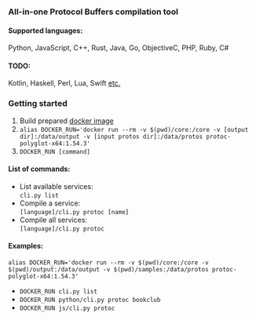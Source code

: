 ### All-in-one Protocol Buffers compilation tool
#### Supported languages:
Python, JavaScript, C++, Rust, Java, Go, ObjectiveC, PHP, Ruby, C#

#### TODO:
Kotlin, Haskell, Perl, Lua, Swift [etc.](https://github.com/protocolbuffers/protobuf/blob/main/docs/third_party.md)

### Getting started
1) Build prepared [docker image](docker/protoc-polyglot-x64.dockerfile)
2) `alias DOCKER_RUN='docker run --rm -v $(pwd)/core:/core -v [output dir]:/data/output -v [input protos dir]:/data/protos protoc-polyglot-x64:1.54.3'`
3) `DOCKER_RUN [command]`

#### List of commands:
- List available services: \
  `cli.py list`
- Compile a service: \
  `[language]/cli.py protoc [name]`
- Compile all services: \
  `[language]/cli.py protoc`

#### Examples:
`alias DOCKER_RUN='docker run --rm -v $(pwd)/core:/core -v $(pwd)/output:/data/output -v $(pwd)/samples:/data/protos protoc-polyglot-x64:1.54.3'`
- `DOCKER_RUN cli.py list`
- `DOCKER_RUN python/cli.py protoc bookclub`
- `DOCKER_RUN js/cli.py protoc`
